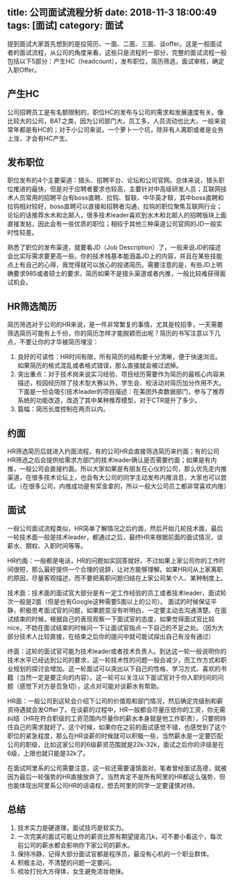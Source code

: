 title: 公司面试流程分析
date: 2018-11-3 18:00:49
tags: [面试]
category: 面试
---

提到面试大家首先想到的是投简历、一面、二面、三面、谈offer。这是一般面试者的面试流程，从公司的角度来看，这些只是流程的一部分，完整的面试流程一般包括以下5部分：产生HC（headcount），发布职位，简历筛选，面试审核，确定入职Offer。

<!-- toc -->
## 产生HC

公司招聘员工是有名额限制的，职位HC的发布与公司的需求和发展速度有关。像比较大的公司，BAT之类，因为公司部门大，员工多，人员流动也比大，一般来说常年都是有HC的；对于小公司来说，一个萝卜一个坑，除非有人离职或者是业务上涨，才会有HC产生。

## 发布职位
职位发布的4个主要渠道：猎头、招聘平台、论坛和公司官网。总体来说，猎头职位推进的最快，但是对于应聘者要求也较高，主要针对中高级研发人员；互联网技术人员常用的招聘平台有boss直聘、拉钩、智联、中华英才鞥，其中boss直聘和拉钩相对较好，boss直聘可以直接和招聘者沟通，拉钩的职位聚焦互联网行业；论坛的话推荐水木和北邮人，很多技术leader喜欢到水木和北邮人的招聘版块上面直接发帖，因此会有一些优质的职位；相较于其他三种渠道公司官网的JD一般实时性较差。

熟悉了职位的发布渠道，就要看JD（Job Description）了，一般来说JD的描述会比实际需求要更高一些。你的技术栈基本能涵盖JD上的内容，并且在某些技能点上有自己的心得，我觉得就可以放心的投递简历。需要注意的是，有些JD上明确要求985或者硕士的要求，简历如果不是猎头渠道或者内推，一般比较难获得面试机会。


## HR筛选简历
简历筛选对于公司的HR来说，是一件非常繁复的事情，尤其是校招季，一天需要筛选简历可能有上千份，你的简历怎样才能脱颖而出呢？简历的书写注意以下几点，不要让你的才华被简历埋没：

1. 良好的可读性：HR时间有限，所有简历的结构要十分清晰，便于快速浏览。如果简历的格式混乱或者格式错误，那么直接就会被过滤掉。
2. 突出重点：对于技术岗来说实习经验、项目经历需要作为简历的最核心内容来描述，校园经历除了技术型大赛以外，学生会、校活动对简历加分作用不大。下面是一份会吸引技术leader的项目描述：在美团外卖数据部门，参与了推荐系统的功能改造，改造了其中某种推荐模型，对于CTR提升了多少。
3. 篇幅：简历长度控制在两页以内。

## 约面
HR筛选简历后就进入约面流程，有的公司HR会直接筛选简历来约面；有的公司HR筛选之后会提供给需求方部门的技术leader确认是否需要约面；如果是有内推，一般公司会直接约面。所以大家如果是有朋友在心仪的公司，那么优先走内推渠道，在很多技术论坛上，也会有大公司的同学主动发布内推消息，大家也可以尝试。（在很多公司，内推成功是有奖金拿的，所以一般大公司员工都非常喜欢内推）


## 面试
一般公司面试流程类似，HR简单了解情况之后约面，然后开始几轮技术面，最后一轮技术面一般是技术leader，都通过之后，最终HR来根据前面的面试情况，谈薪水、期权、入职时间等等。

HR约面：一般都是电话，HR的问题如实回答就好。不过如果上家公司你的工作时间很短，那么最好提供一个合理的说辞，让对方能够理解。如果HR问从上家离职的原因，尽量客观描述，而不要把离职问题归结在上家公司某个人、某种制度上。

技术面：技术面的面试官大部分是有一定工作经验的员工或者技术leader，面试轮次一般是2面（但是也有Google这种需要5面以上的公司）。
面试的时候保证平静，积极思考面试官的问题，如果题意没有听明白，一定要主动去沟通清楚。在面试结束的时候，根据自己的表现观察一下面试官的态度，如果觉得面试官比较nice，不妨在面试结束的时候问一下让面试官指点一下自己的不足之处。（因为大部分技术人比较直接，在结束之后你的提问中就可能试探出自己有没有通过）

终面：这轮的面试官可能为技术leader或者技术负责人。到达这一轮一般说明你的技术水平已经达到公司的要求，这一轮技术性的问题一般会减少，而工作方式和职业规划的探讨会增加。这一轮面试可以突出以下自己的性格、学习方式、喜欢的书籍（当然一定是要正向的内容）。这一轮可以关注以下面试官对于你入职时间的问题（感觉下对方是否急切），这点对可能对谈薪水有帮助。

HR面：一般公司到这轮会介绍下公司的价值观和部门情况，然后确定完级别和薪资待遇就会发Offer了。在谈薪的过程中，HR一般都会尽量压低你的工资，你无需纠结（HR在符合职级的工资范围内尽量你的薪水本身就是他工作职责），只要把持住自己的需求就好了。这个时候，如果你在之前的面试感觉不错，也感觉到了这个职位的紧急程度，那么在HR谈薪的时候就可以积极一些，当然薪水是一定要匹配公司的职级，比如这家公司的6级薪资范围就是22k-32k，面试之后你的评级是在6级，上限也就只能是32k了。

在面试阿里系的公司需要注意，这一轮还需要谨慎面对，笔者曾经面试高德，就被因为最后一轮强势的HR直接放弃了。当然肯定不是所有阿里的HR都这么强势，但也能体现出阿里系公司HR的话语权，想去阿里的同学一定要谨慎对待。

## 总结

1. 技术实力是硬道理，面试技巧是软实力。
2. 一次完美的面试可能让你的薪资比原有期望提高几k，可不要小看这个，每次前公司的薪水都会影响你下家公司的薪水。
3. 保持冷静，记得大部分面试官都是程序员，最没有心机的一个职业群体。
4. 积极主动，不清楚的问题一定要问。
5. 梳妆打扮大方得体，女生避免浓妆艳抹。
